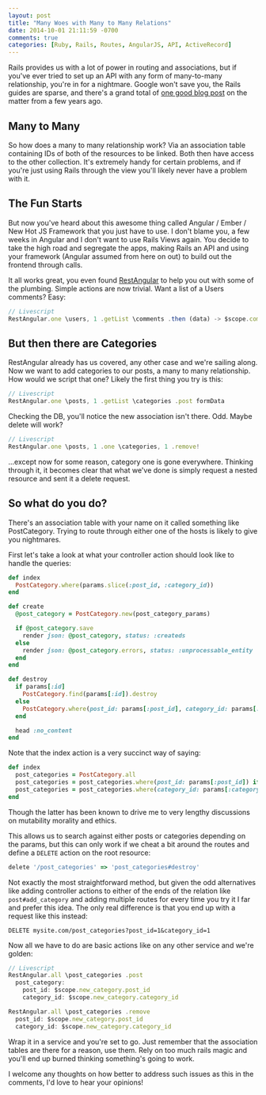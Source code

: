 ```yaml
---
layout: post
title: "Many Woes with Many to Many Relations"
date: 2014-10-01 21:11:59 -0700
comments: true
categories: [Ruby, Rails, Routes, AngularJS, API, ActiveRecord]
---
```


Rails provides us with a lot of power in routing and associations, but if you've ever tried to set up an API with any form of many-to-many relationship, you're in for a nightmare. Google won't save you, the Rails guides are sparse, and there's a grand total of [one good blog post](http://ngauthier.com/2010/11/restful-many-to-many-relationships-in-rails.html) on the matter from a few years ago.

<!-- more -->

## Many to Many

So how does a many to many relationship work? Via an association table containing IDs of both of the resources to be linked. Both then have access to the other collection. It's extremely handy for certain problems, and if you're just using Rails through the view you'll likely never have a problem with it.

## The Fun Starts

But now you've heard about this awesome thing called Angular / Ember / New Hot JS Framework that you just have to use. I don't blame you, a few weeks in Angular and I don't want to use Rails Views again. You decide to take the high road and segregate the apps, making Rails an API and using your framework (Angular assumed from here on out) to build out the frontend through calls.

It all works great, you even found [RestAngular](https://github.com/mgonto/restangular) to help you out with some of the plumbing. Simple actions are now trivial. Want a list of a Users comments? Easy:

```javascript
// Livescript
RestAngular.one \users, 1 .getList \comments .then (data) -> $scope.comments = data
```

## But then there are Categories

RestAngular already has us covered, any other case and we're sailing along. Now we want to add categories to our posts, a many to many relationship. How would we script that one? Likely the first thing you try is this:

```javascript
// Livescript
RestAngular.one \posts, 1 .getList \categories .post formData
```

Checking the DB, you'll notice the new association isn't there. Odd. Maybe delete will work?

```javascript
// Livescript
RestAngular.one \posts, 1 .one \categories, 1 .remove!
``` 

...except now for some reason, category one is gone everywhere. Thinking through it, it becomes clear that what we've done is simply request a nested resource and sent it a delete request.

## So what do you do?

There's an association table with your name on it called something like PostCategory. Trying to route through either one of the hosts is likely to give you nightmares.

First let's take a look at what your controller action should look like to handle the queries:

```ruby
def index
  PostCategory.where(params.slice(:post_id, :category_id))
end

def create
  @post_category = PostCategory.new(post_category_params)

  if @post_category.save
    render json: @post_category, status: :createds
  else
    render json: @post_category.errors, status: :unprocessable_entity
  end
end

def destroy
  if params[:id]
    PostCategory.find(params[:id]).destroy
  else
    PostCategory.where(post_id: params[:post_id], category_id: params[:category_id]).first.destroy
  end

  head :no_content
end
```

Note that the index action is a very succinct way of saying:

```ruby
def index
  post_categories = PostCategory.all
  post_categories = post_categories.where(post_id: params[:post_id]) if params[:post_id]
  post_categories = post_categories.where(category_id: params[:category_id]) if params[:category_id]
end
```

Though the latter has been known to drive me to very lengthy discussions on mutability morality and ethics.

This allows us to search against either posts or categories depending on the params, but this can only work if we cheat a bit around the routes and define a ``DELETE`` action on the root resource:

```ruby
delete '/post_categories' => 'post_categories#destroy'
```

Not exactly the most straightforward method, but given the odd alternatives like adding controller actions to either of the ends of the relation like ``post#add_category`` and adding multiple routes for every time you try it I far and prefer this idea. The only real difference is that you end up with a request like this instead:

```
DELETE mysite.com/post_categories?post_id=1&category_id=1
```

Now all we have to do are basic actions like on any other service and we're golden:

```javascript
// Livescript
RestAngular.all \post_categories .post
  post_category:
    post_id: $scope.new_category.post_id
    category_id: $scope.new_category.category_id

RestAngular.all \post_categories .remove
  post_id: $scope.new_category.post_id
  category_id: $scope.new_category.category_id
```

Wrap it in a service and you're set to go. Just remember that the association tables are there for a reason, use them. Rely on too much rails magic and you'll end up burned thinking something's going to work.

I welcome any thoughts on how better to address such issues as this in the comments, I'd love to hear your opinions!
